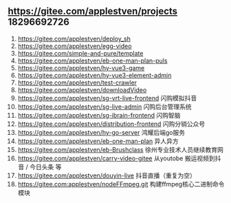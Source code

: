##  https://gitee.com/applestven/projects  18296692726
   
1.  https://gitee.com/applestven/deploy_sh    
2.  https://gitee.com/applestven/egg-video
3.  https://gitee.com/simple-and-pure/template
4.  https://gitee.com/applestven/eb-one-man-plan-puls
5.  https://gitee.com/applestven/hy-vue3-game
6.  https://gitee.com/applestven/hy-vue3-element-admin
7.  https://gitee.com/applestven/test-crawler
8.  https://gitee.com/applestven/downloadVideo
9.  https://gitee.com/applestven/sg-vrt-live-frontend  闪购模拟抖音
10. https://gitee.com/applestven/sg-live-admin  闪购后台管理系统
11. https://gitee.com/applestven/sg-ibrain-frontend 闪购智脑
12. https://gitee.com/applestven/distribution-frontend 闪购分销公众号
13. https://gitee.com/applestven/hy-go-server 鸿耀后端go服务
14. https://gitee.com/applestven/eb-one-man-plan 异人异方
15. https://gitee.com/applestven/eb-Brushclass 徐州专业技术人员继续教育网
16. https://gitee.com/applestven/carry-video-gitee  从youtobe 搬运视频到抖音 / 今日头条 等
17. https://gitee.com/applestven/douyin-live 抖音直播（重复为空）
18. https://gitee.com:applestven/nodeFFmpeg.git 构建ffmpeg核心二进制命令模块